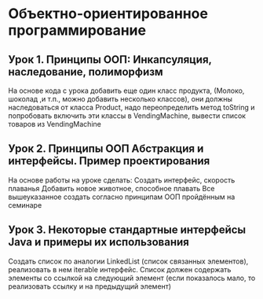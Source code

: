 # Объектно-ориентированное программирование 
## Урок 1. Принципы ООП: Инкапсуляция, наследование, полиморфизм
На основе кода с урока добавить еще один класс продукта, (Молоко, шоколад ,и т.п., можно добавить несколько классов), они должны наследоваться от класса Product, надо переопределить метод toString и попробовать включить эти классы в VendingMachine, вывести список товаров из VendingMachine

## Урок 2. Принципы ООП Абстракция и интерфейсы. Пример проектирования
На основе работы на уроке сделать:
Создать интерфейс, скорость плаванья
Добавить новое животное, способное плавать
Все вышеуказанное создать согласно принципам ООП пройдённым на семинаре

## Урок 3. Некоторые стандартные интерфейсы Java и примеры их использования
Создать список по аналогии LinkedList (список связанных элементов), реализовать в нем iterable интерфейс. Список должен содержать элементы со ссылкой на следующий элемент (если показалось мало, то реализовать ссылку и на предыдущий элемент)
